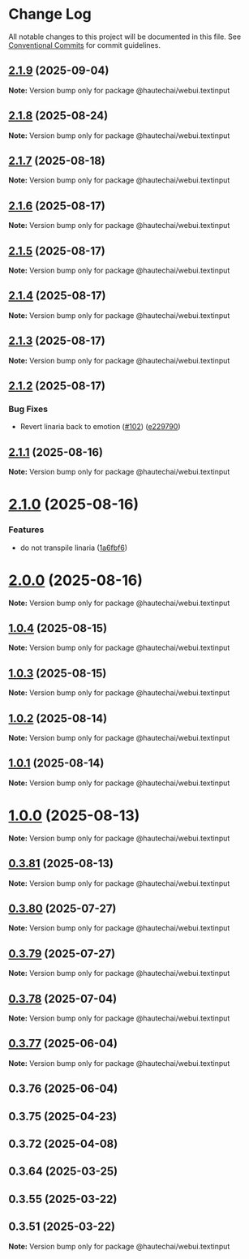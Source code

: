# Change Log

All notable changes to this project will be documented in this file.
See [Conventional Commits](https://conventionalcommits.org) for commit guidelines.

## [2.1.9](https://github.com/HautechAI/webui/compare/@hautechai/webui.textinput@2.1.8...@hautechai/webui.textinput@2.1.9) (2025-09-04)

**Note:** Version bump only for package @hautechai/webui.textinput

## [2.1.8](https://github.com/HautechAI/webui/compare/@hautechai/webui.textinput@2.1.7...@hautechai/webui.textinput@2.1.8) (2025-08-24)

**Note:** Version bump only for package @hautechai/webui.textinput

## [2.1.7](https://github.com/HautechAI/webui/compare/@hautechai/webui.textinput@2.1.6...@hautechai/webui.textinput@2.1.7) (2025-08-18)

**Note:** Version bump only for package @hautechai/webui.textinput

## [2.1.6](https://github.com/HautechAI/webui/compare/@hautechai/webui.textinput@2.1.5...@hautechai/webui.textinput@2.1.6) (2025-08-17)

**Note:** Version bump only for package @hautechai/webui.textinput

## [2.1.5](https://github.com/HautechAI/webui/compare/@hautechai/webui.textinput@2.1.4...@hautechai/webui.textinput@2.1.5) (2025-08-17)

**Note:** Version bump only for package @hautechai/webui.textinput

## [2.1.4](https://github.com/HautechAI/webui/compare/@hautechai/webui.textinput@2.1.3...@hautechai/webui.textinput@2.1.4) (2025-08-17)

**Note:** Version bump only for package @hautechai/webui.textinput

## [2.1.3](https://github.com/HautechAI/webui/compare/@hautechai/webui.textinput@2.1.2...@hautechai/webui.textinput@2.1.3) (2025-08-17)

**Note:** Version bump only for package @hautechai/webui.textinput

## [2.1.2](https://github.com/HautechAI/webui/compare/@hautechai/webui.textinput@2.1.1...@hautechai/webui.textinput@2.1.2) (2025-08-17)

### Bug Fixes

- Revert linaria back to emotion ([#102](https://github.com/HautechAI/webui/issues/102)) ([e229790](https://github.com/HautechAI/webui/commit/e229790dae8eba4b3037bbe41365e5a73ab7f6dc))

## [2.1.1](https://github.com/HautechAI/webui/compare/@hautechai/webui.textinput@2.1.0...@hautechai/webui.textinput@2.1.1) (2025-08-16)

**Note:** Version bump only for package @hautechai/webui.textinput

# [2.1.0](https://github.com/HautechAI/webui/compare/@hautechai/webui.textinput@1.0.4...@hautechai/webui.textinput@2.1.0) (2025-08-16)

### Features

- do not transpile linaria ([1a6fbf6](https://github.com/HautechAI/webui/commit/1a6fbf6353a0e5028040006b5045170cf83f1ba0))

# [2.0.0](https://github.com/HautechAI/webui/compare/@hautechai/webui.textinput@1.0.4...@hautechai/webui.textinput@2.0.0) (2025-08-16)

**Note:** Version bump only for package @hautechai/webui.textinput

## [1.0.4](https://github.com/HautechAI/webui/compare/@hautechai/webui.textinput@1.0.3...@hautechai/webui.textinput@1.0.4) (2025-08-15)

**Note:** Version bump only for package @hautechai/webui.textinput

## [1.0.3](https://github.com/HautechAI/webui/compare/@hautechai/webui.textinput@1.0.2...@hautechai/webui.textinput@1.0.3) (2025-08-15)

**Note:** Version bump only for package @hautechai/webui.textinput

## [1.0.2](https://github.com/HautechAI/webui/compare/@hautechai/webui.textinput@1.0.1...@hautechai/webui.textinput@1.0.2) (2025-08-14)

**Note:** Version bump only for package @hautechai/webui.textinput

## [1.0.1](https://github.com/HautechAI/webui/compare/@hautechai/webui.textinput@1.0.0...@hautechai/webui.textinput@1.0.1) (2025-08-14)

**Note:** Version bump only for package @hautechai/webui.textinput

# [1.0.0](https://github.com/HautechAI/webui/compare/@hautechai/webui.textinput@0.3.81...@hautechai/webui.textinput@1.0.0) (2025-08-13)

**Note:** Version bump only for package @hautechai/webui.textinput

## [0.3.81](https://github.com/HautechAI/webui/compare/@hautechai/webui.textinput@0.3.80...@hautechai/webui.textinput@0.3.81) (2025-08-13)

**Note:** Version bump only for package @hautechai/webui.textinput

## [0.3.80](https://github.com/HautechAI/webui/compare/@hautechai/webui.textinput@0.3.79...@hautechai/webui.textinput@0.3.80) (2025-07-27)

**Note:** Version bump only for package @hautechai/webui.textinput

## [0.3.79](https://github.com/HautechAI/webui/compare/@hautechai/webui.textinput@0.3.78...@hautechai/webui.textinput@0.3.79) (2025-07-27)

**Note:** Version bump only for package @hautechai/webui.textinput

## [0.3.78](https://github.com/HautechAI/webui/compare/@hautechai/webui.textinput@0.3.77...@hautechai/webui.textinput@0.3.78) (2025-07-04)

**Note:** Version bump only for package @hautechai/webui.textinput

## [0.3.77](https://github.com/HautechAI/webui/compare/@hautechai/webui.textinput@0.3.76...@hautechai/webui.textinput@0.3.77) (2025-06-04)

**Note:** Version bump only for package @hautechai/webui.textinput

## 0.3.76 (2025-06-04)

## 0.3.75 (2025-04-23)

## 0.3.72 (2025-04-08)

## 0.3.64 (2025-03-25)

## 0.3.55 (2025-03-22)

## 0.3.51 (2025-03-22)

**Note:** Version bump only for package @hautechai/webui.textinput
